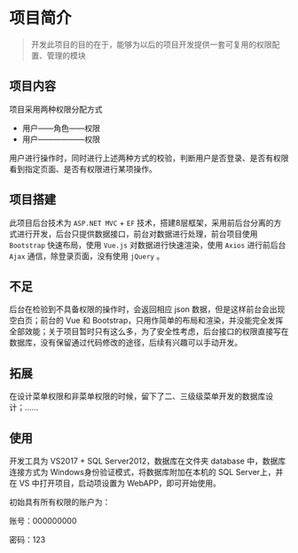 # 项目简介

> 开发此项目的目的在于，能够为以后的项目开发提供一套可复用的权限配置、管理的模块

## 项目内容

项目采用两种权限分配方式

- 用户——角色——权限
- 用户——————权限

用户进行操作时，同时进行上述两种方式的校验，判断用户是否登录、是否有权限看到指定页面、是否有权限进行某项操作。

## 项目搭建

此项目后台技术为 `ASP.NET MVC` + `EF` 技术，搭建8层框架，采用前后台分离的方式进行开发，后台只提供数据接口，前台对数据进行处理，前台项目使用 `Bootstrap` 快速布局，使用 `Vue.js` 对数据进行快速渲染，使用 `Axios` 进行前后台 `Ajax` 通信，除登录页面，没有使用 `jQuery` 。

## 不足

后台在检验到不具备权限的操作时，会返回相应 json 数据，但是这样前台会出现空白页；前台的 Vue 和 Bootstrap，只用作简单的布局和渲染，并没能完全发挥全部效能；关于项目暂时只有这么多，为了安全性考虑，后台接口的权限直接写在数据库，没有保留通过代码修改的途径，后续有兴趣可以手动开发。

## 拓展

在设计菜单权限和非菜单权限的时候，留下了二、三级级菜单开发的数据库设计；……

## 使用

开发工具为 VS2017 + SQL Server2012，数据库在文件夹 database 中，数据库连接方式为 Windows身份验证模式，将数据库附加在本机的 SQL Server上，并在 VS 中打开项目，启动项设置为 WebAPP，即可开始使用。

初始具有所有权限的账户为：

账号：000000000

密码：123
